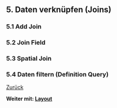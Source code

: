 ## 5. Daten verknüpfen (Joins)

### 5.1 Add Join

### 5.2 Join Field

### 5.3 Spatial Join

### 5.4 Daten filtern (Definition Query)

[Zurück](./attr.md)

**Weiter mit: [Layout](./layout.md)**
